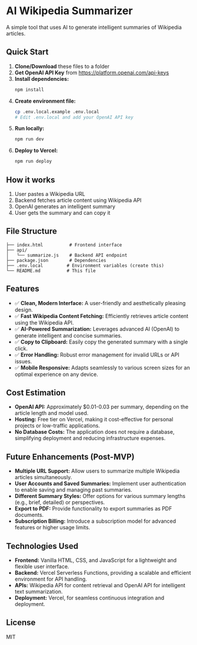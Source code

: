 # AI Wikipedia Summarizer

A simple tool that uses AI to generate intelligent summaries of Wikipedia articles.

## Quick Start

1. **Clone/Download** these files to a folder
2. **Get OpenAI API Key** from https://platform.openai.com/api-keys
3. **Install dependencies:**
   ```bash
   npm install
   ```
4. **Create environment file:**
   ```bash
   cp .env.local.example .env.local
   # Edit .env.local and add your OpenAI API key
   ```
5. **Run locally:**
   ```bash
   npm run dev
   ```
6. **Deploy to Vercel:**
   ```bash
   npm run deploy
   ```

## How it works

1. User pastes a Wikipedia URL
2. Backend fetches article content using Wikipedia API
3. OpenAI generates an intelligent summary
4. User gets the summary and can copy it

## File Structure

```
├── index.html          # Frontend interface
├── api/
│   └── summarize.js    # Backend API endpoint
├── package.json        # Dependencies
├── .env.local         # Environment variables (create this)
└── README.md          # This file
```

## Features

- ✅ **Clean, Modern Interface:** A user-friendly and aesthetically pleasing design.
- ✅ **Fast Wikipedia Content Fetching:** Efficiently retrieves article content using the Wikipedia API.
- ✅ **AI-Powered Summarization:** Leverages advanced AI (OpenAI) to generate intelligent and concise summaries.
- ✅ **Copy to Clipboard:** Easily copy the generated summary with a single click.
- ✅ **Error Handling:** Robust error management for invalid URLs or API issues.
- ✅ **Mobile Responsive:** Adapts seamlessly to various screen sizes for an optimal experience on any device.

## Cost Estimation

- **OpenAI API:** Approximately $0.01-0.03 per summary, depending on the article length and model used.
- **Hosting:** Free tier on Vercel, making it cost-effective for personal projects or low-traffic applications.
- **No Database Costs:** The application does not require a database, simplifying deployment and reducing infrastructure expenses.

## Future Enhancements (Post-MVP)

- **Multiple URL Support:** Allow users to summarize multiple Wikipedia articles simultaneously.
- **User Accounts and Saved Summaries:** Implement user authentication to enable saving and managing past summaries.
- **Different Summary Styles:** Offer options for various summary lengths (e.g., brief, detailed) or perspectives.
- **Export to PDF:** Provide functionality to export summaries as PDF documents.
- **Subscription Billing:** Introduce a subscription model for advanced features or higher usage limits.

## Technologies Used

- **Frontend:** Vanilla HTML, CSS, and JavaScript for a lightweight and flexible user interface.
- **Backend:** Vercel Serverless Functions, providing a scalable and efficient environment for API handling.
- **APIs:** Wikipedia API for content retrieval and OpenAI API for intelligent text summarization.
- **Deployment:** Vercel, for seamless continuous integration and deployment.

## License

MIT
